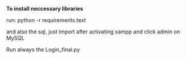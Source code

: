 **To install neccessary libraries**

run:
python -r requirements.text

and also the sql, just import after activating xampp and click admin on MySQL

Run always the Login_final.py
